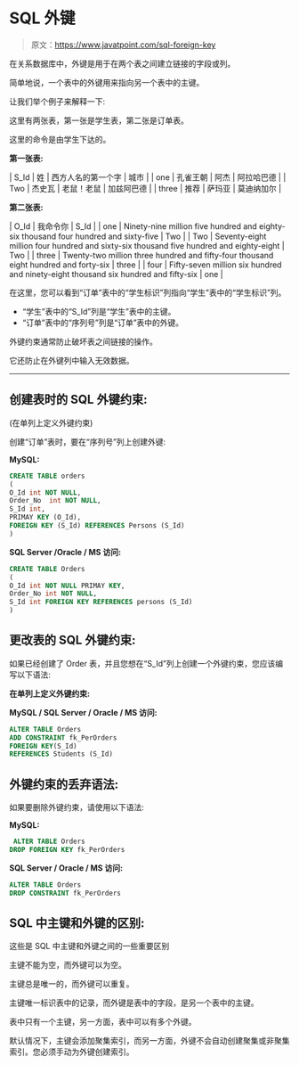 # SQL 外键

> 原文：<https://www.javatpoint.com/sql-foreign-key>

在关系数据库中，外键是用于在两个表之间建立链接的字段或列。

简单地说，一个表中的外键用来指向另一个表中的主键。

让我们举个例子来解释一下:

这里有两张表，第一张是学生表，第二张是订单表。

这里的命令是由学生下达的。

**第一张表:**

| S_Id | 姓 | 西方人名的第一个字 | 城市 |
| one | 孔雀王朝 | 阿杰 | 阿拉哈巴德 |
| Two | 杰史瓦 | 老鼠！老鼠 | 加兹阿巴德 |
| three | 推荐 | 萨玛亚 | 莫迪纳加尔 |

**第二张表:**

| O_Id | 我命令你 | S_Id |
| one | Ninety-nine million five hundred and eighty-six thousand four hundred and sixty-five | Two |
| Two | Seventy-eight million four hundred and sixty-six thousand five hundred and eighty-eight | Two |
| three | Twenty-two million three hundred and fifty-four thousand eight hundred and forty-six | three |
| four | Fifty-seven million six hundred and ninety-eight thousand six hundred and fifty-six | one |

在这里，您可以看到“订单”表中的“学生标识”列指向“学生”表中的“学生标识”列。

*   “学生”表中的“S_Id”列是“学生”表中的主键。
*   “订单”表中的“序列号”列是“订单”表中的外键。

外键约束通常防止破坏表之间链接的操作。

它还防止在外键列中输入无效数据。

* * *

## 创建表时的 SQL 外键约束:

(在单列上定义外键约束)

创建“订单”表时，要在“序列号”列上创建外键:

**MySQL:**

```sql
CREATE TABLE orders
(
O_Id int NOT NULL,
Order_No  int NOT NULL,
S_Id int,
PRIMAY KEY (O_Id),
FOREIGN KEY (S_Id) REFERENCES Persons (S_Id)
)

```

**SQL Server /Oracle / MS 访问:**

```sql
CREATE TABLE Orders
(
O_Id int NOT NULL PRIMAY KEY,
Order_No int NOT NULL,
S_Id int FOREIGN KEY REFERENCES persons (S_Id)
)

```

## 更改表的 SQL 外键约束:

如果已经创建了 Order 表，并且您想在“S_Id”列上创建一个外键约束，您应该编写以下语法:

**在单列上定义外键约束:**

**MySQL / SQL Server / Oracle / MS 访问:**

```sql
ALTER TABLE Orders
ADD CONSTRAINT fk_PerOrders
FOREIGN KEY(S_Id)
REFERENCES Students (S_Id)

```

## 外键约束的丢弃语法:

如果要删除外键约束，请使用以下语法:

**MySQL:**

```sql
 ALTER TABLE Orders
DROP FOREIGN KEY fk_PerOrders

```

**SQL Server / Oracle / MS 访问:**

```sql
ALTER TABLE Orders
DROP CONSTRAINT fk_PerOrders

```

## SQL 中主键和外键的区别:

这些是 SQL 中主键和外键之间的一些重要区别

主键不能为空，而外键可以为空。

主键总是唯一的，而外键可以重复。

主键唯一标识表中的记录，而外键是表中的字段，是另一个表中的主键。

表中只有一个主键，另一方面，表中可以有多个外键。

默认情况下，主键会添加聚集索引，而另一方面，外键不会自动创建聚集或非聚集索引。您必须手动为外键创建索引。